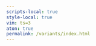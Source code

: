 ```yaml
---
scripts-local: true
style-local: true
vim: ts=3
aton: true
permalink: /variants/index.html
---
```


<div style="color:white; height:800px"></div>

